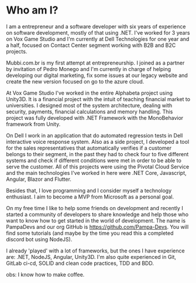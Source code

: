 # Who am I?

I am a entrepreneur and a software developer with six years of experience on software development, mostly of that using .NET. I've worked for 3 years on Vox Game Studio and I'm currently at Dell Technologies for one year and a half, focused on Contact Center segment working with B2B and B2C projects.

Mubbi.com.br is my first attempt at entrepreneurship. I joined as a partner by invitation of Pedro Monego and I'm currently in charge of helping developing our digital marketing, fix some issues at our legacy website and create the new version focused on go to the azure cloud.

At Vox Game Studio I've worked in the entire Alphabeta project using Unity3D. It is a financial project with the intuit of teaching financial market to universities. I designed most of the system architecture, dealing with security, payments, financial calculations and memory handling. This project was fully developed with .NET Framework with the MonoBehavior framework from Unity.

On Dell I work in an application that do automated regression tests in Dell interactive voice response system. Also as a side project, I developed a tool for the sales representatives that automatically verifies if a customer belongs to their segment, in the past they had to check four to five different systems and check if different conditions were met in order to be able to serve the customer. All of this projects were using the Pivotal Cloud Service and the main technologies I've worked in here were .NET Core, Javascript, Angular, Blazor and Flutter.

Besides that, I love programming and I consider myself a technology enthusiast. I aim to become a MVP from Microsoft as a personal goal.

On my free time I like to help some friends on development and recently I started a community of developers to share knowledge and help those who want to know how to get started in the world of development. The name is PampaDevs and our org GitHub is https://github.com/Pampa-Devs. You will find some tutorials (and maybe by the time you read this a completed discord bot using NodeJS).

I already 'played' with a lot of frameworks, but the ones I have experience are: .NET, NodeJS, Angular, Unity3D. I'm also quite experienced in Git, GitLab ci-cd, SOLID and clean code practices, TDD and BDD.

obs: I know how to make coffee.
